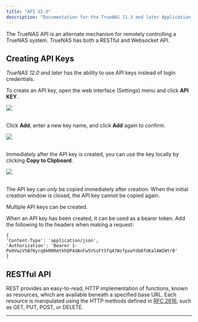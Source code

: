 ```yaml
---
title: "API V2.0"
description: "Documentation for the TrueNAS 11.3 and later Application Programming Interface (API)."
---
```


The TrueNAS API is an alternate mechanism for remotely controlling a TrueNAS system.
TrueNAS has both a RESTful and Websocket API.

## Creating API Keys

*TrueNAS 12.0 and later* has the ability to use API keys instead of login credentials.  

To create an API key, open the web interface <i class="fas fa-cog" aria-hidden="true" title="Settings"></i> (Settings) menu and click **API KEY**.

<img src="/images/APIKeysAdded.png">
<br><br>

Click **Add**, enter a new key name, and click **Add** again to confirm.

<img src="/images/APIKeysAdd.png">
<br><br>

Immediately after the API key is created, you can use the key locally by clicking **Copy to Clipboard**.

<img src="/images/APIKeysSuccess.png">
<br><br>

The API key can *only* be copied immediately after creation.
When the initial creation window is closed, the API key cannot be copied again.

Multiple API keys can be created. 

When an API key has been created, it can be used as a bearer token.
Add the following to the headers when making a request:

```
{
'Content-Type': 'application/json',
'Authorization': 'Bearer 1-Pe9VwiV5B70yrq8kM8RmtkhDP4dAnFw5VSsFtSfq47WzfpxwYdb8fUKalAWIWtr0'
}
```

## RESTful API

REST provides an easy-to-read, HTTP implementation of functions, known as resources, which are available beneath a specified base URL. Each resource is manipulated using the HTTP methods defined in [RFC 2616](https://tools.ietf.org/html/rfc2616), such as GET, PUT, POST, or DELETE.

---
